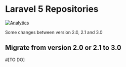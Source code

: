 # Laravel 5 Repositories

[![Analytics](https://ga-beacon.appspot.com/UA-61050740-1/l5-repository/migration-to-2.1)](https://packagist.org/packages/prettus/l5-repository)

Some changes between version 2.0, 2.1 and 3.0

## Migrate from version 2.0 or 2.1 to 3.0

#[TO DO]